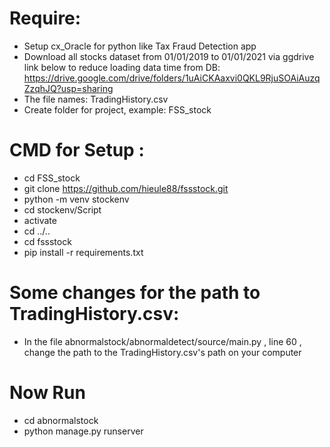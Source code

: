 # Require:
* Setup cx_Oracle for python like Tax Fraud Detection app  
* Download all stocks dataset from 01/01/2019 to 01/01/2021 via ggdrive link below to reduce loading data time from DB: 
https://drive.google.com/drive/folders/1uAiCKAaxvi0QKL9RjuSOAiAuzqZzqhJQ?usp=sharing
* The file names: TradingHistory.csv
* Create folder for project, example: FSS_stock
# CMD for Setup :
* cd FSS_stock
* git clone https://github.com/hieule88/fssstock.git
* python -m venv stockenv
* cd stockenv/Script
* activate
* cd ../..
* cd fssstock
* pip install -r requirements.txt
# Some changes for the path to TradingHistory.csv:
* In the file abnormalstock/abnormaldetect/source/main.py , line 60 , change the path to the TradingHistory.csv's path on your computer
# Now Run
* cd abnormalstock
* python manage.py runserver
